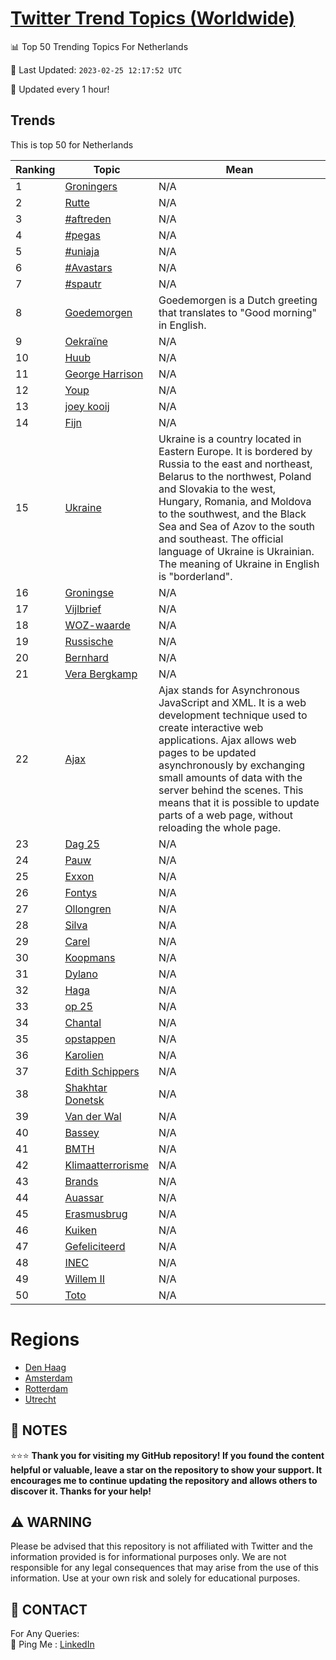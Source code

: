 [Twitter Trend Topics (Worldwide)](https://github.com/ErcinDedeoglu/Twitter-Trend-Topics)
==========


📊 Top 50 Trending Topics For Netherlands

📆 Last Updated: `2023-02-25 12:17:52 UTC`

🔧 Updated every 1 hour!


## Trends

This is top 50 for Netherlands

| Ranking | Topic | Mean |
| ------- | ------------ | ------------ |
| 1 | [Groningers](http://twitter.com/search?q=Groningers) | N/A |
| 2 | [Rutte](http://twitter.com/search?q=Rutte) | N/A |
| 3 | [#aftreden](http://twitter.com/search?q=%23aftreden) | N/A |
| 4 | [#pegas](http://twitter.com/search?q=%23pegas) | N/A |
| 5 | [#uniaja](http://twitter.com/search?q=%23uniaja) | N/A |
| 6 | [#Avastars](http://twitter.com/search?q=%23Avastars) | N/A |
| 7 | [#spautr](http://twitter.com/search?q=%23spautr) | N/A |
| 8 | [Goedemorgen](http://twitter.com/search?q=Goedemorgen) | Goedemorgen is a Dutch greeting that translates to "Good morning" in English. |
| 9 | [Oekraïne](http://twitter.com/search?q=Oekra%c3%afne) | N/A |
| 10 | [Huub](http://twitter.com/search?q=Huub) | N/A |
| 11 | [George Harrison](http://twitter.com/search?q=George+Harrison) | N/A |
| 12 | [Youp](http://twitter.com/search?q=Youp) | N/A |
| 13 | [joey kooij](http://twitter.com/search?q=joey+kooij) | N/A |
| 14 | [Fijn](http://twitter.com/search?q=Fijn) | N/A |
| 15 | [Ukraine](http://twitter.com/search?q=Ukraine) | Ukraine is a country located in Eastern Europe. It is bordered by Russia to the east and northeast, Belarus to the northwest, Poland and Slovakia to the west, Hungary, Romania, and Moldova to the southwest, and the Black Sea and Sea of Azov to the south and southeast. The official language of Ukraine is Ukrainian. The meaning of Ukraine in English is "borderland". |
| 16 | [Groningse](http://twitter.com/search?q=Groningse) | N/A |
| 17 | [Vijlbrief](http://twitter.com/search?q=Vijlbrief) | N/A |
| 18 | [WOZ-waarde](http://twitter.com/search?q=WOZ-waarde) | N/A |
| 19 | [Russische](http://twitter.com/search?q=Russische) | N/A |
| 20 | [Bernhard](http://twitter.com/search?q=Bernhard) | N/A |
| 21 | [Vera Bergkamp](http://twitter.com/search?q=Vera+Bergkamp) | N/A |
| 22 | [Ajax](http://twitter.com/search?q=Ajax) | Ajax stands for Asynchronous JavaScript and XML. It is a web development technique used to create interactive web applications. Ajax allows web pages to be updated asynchronously by exchanging small amounts of data with the server behind the scenes. This means that it is possible to update parts of a web page, without reloading the whole page. |
| 23 | [Dag 25](http://twitter.com/search?q=Dag+25) | N/A |
| 24 | [Pauw](http://twitter.com/search?q=Pauw) | N/A |
| 25 | [Exxon](http://twitter.com/search?q=Exxon) | N/A |
| 26 | [Fontys](http://twitter.com/search?q=Fontys) | N/A |
| 27 | [Ollongren](http://twitter.com/search?q=Ollongren) | N/A |
| 28 | [Silva](http://twitter.com/search?q=Silva) | N/A |
| 29 | [Carel](http://twitter.com/search?q=Carel) | N/A |
| 30 | [Koopmans](http://twitter.com/search?q=Koopmans) | N/A |
| 31 | [Dylano](http://twitter.com/search?q=Dylano) | N/A |
| 32 | [Haga](http://twitter.com/search?q=Haga) | N/A |
| 33 | [op 25](http://twitter.com/search?q=op+25) | N/A |
| 34 | [Chantal](http://twitter.com/search?q=Chantal) | N/A |
| 35 | [opstappen](http://twitter.com/search?q=opstappen) | N/A |
| 36 | [Karolien](http://twitter.com/search?q=Karolien) | N/A |
| 37 | [Edith Schippers](http://twitter.com/search?q=Edith+Schippers) | N/A |
| 38 | [Shakhtar Donetsk](http://twitter.com/search?q=Shakhtar+Donetsk) | N/A |
| 39 | [Van der Wal](http://twitter.com/search?q=Van+der+Wal) | N/A |
| 40 | [Bassey](http://twitter.com/search?q=Bassey) | N/A |
| 41 | [BMTH](http://twitter.com/search?q=BMTH) | N/A |
| 42 | [Klimaatterrorisme](http://twitter.com/search?q=Klimaatterrorisme) | N/A |
| 43 | [Brands](http://twitter.com/search?q=Brands) | N/A |
| 44 | [Auassar](http://twitter.com/search?q=Auassar) | N/A |
| 45 | [Erasmusbrug](http://twitter.com/search?q=Erasmusbrug) | N/A |
| 46 | [Kuiken](http://twitter.com/search?q=Kuiken) | N/A |
| 47 | [Gefeliciteerd](http://twitter.com/search?q=Gefeliciteerd) | N/A |
| 48 | [INEC](http://twitter.com/search?q=INEC) | N/A |
| 49 | [Willem II](http://twitter.com/search?q=Willem+II) | N/A |
| 50 | [Toto](http://twitter.com/search?q=Toto) | N/A |



# Regions

* [Den Haag](</Netherlands/Den Haag.md>)
* [Amsterdam](</Netherlands/Amsterdam.md>)
* [Rotterdam](</Netherlands/Rotterdam.md>)
* [Utrecht](</Netherlands/Utrecht.md>)



## 📝 NOTES

⭐⭐⭐ **Thank you for visiting my GitHub repository! If you found the content helpful or valuable, leave a star on the repository to show your support. It encourages me to continue updating the repository and allows others to discover it. Thanks for your help!**


## ⚠️ WARNING

Please be advised that this repository is not affiliated with Twitter and the information provided is for informational purposes only. We are not responsible for any legal consequences that may arise from the use of this information. Use at your own risk and solely for educational purposes.


## 📨 CONTACT

 For Any Queries:  
            🏓 Ping Me : [LinkedIn](https://www.linkedin.com/in/ercindedeoglu/)
